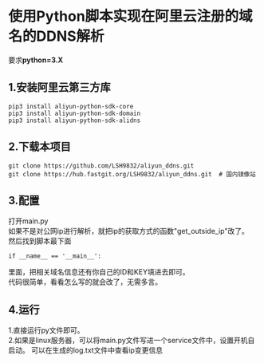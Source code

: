 # 使用Python脚本实现在阿里云注册的域名的DDNS解析
要求**python=3.X**
## 1.安装阿里云第三方库
```
pip3 install aliyun-python-sdk-core
pip3 install aliyun-python-sdk-domain
pip3 install aliyun-python-sdk-alidns
```

## 2.下载本项目
```
git clone https://github.com/LSH9832/aliyun_ddns.git
git clone https://hub.fastgit.org/LSH9832/aliyun_ddns.git  # 国内镜像站
```

## 3.配置
打开main.py<br>
如果不是对公网ip进行解析，就把ip的获取方式的函数"get_outside_ip"改了。<br>
然后找到脚本最下面
```
if __name__ == '__main__':
```
里面，把相关域名信息还有你自己的ID和KEY填进去即可。<br>
代码很简单，看看怎么写的就会改了，无需多言。

## 4.运行
1.直接运行py文件即可。<br>
2.如果是linux服务器，可以将main.py文件写进一个service文件中，设置开机自启动。
可以在生成的log.txt文件中查看ip变更信息
